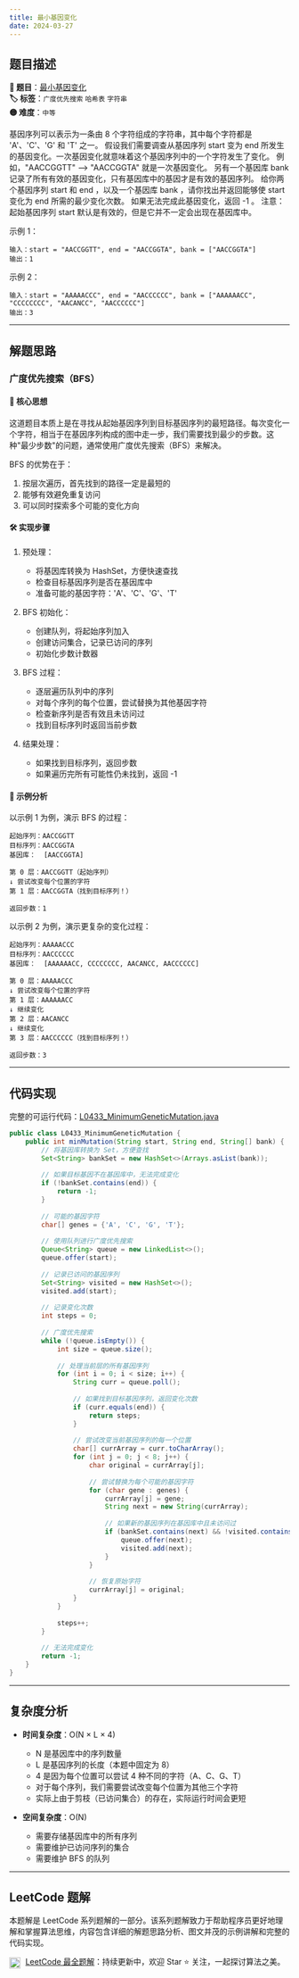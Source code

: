 ```yaml
---
title: 最小基因变化
date: 2024-03-27
---
```


## 题目描述

**🔗 题目**：[最小基因变化](https://leetcode.cn/problems/minimum-genetic-mutation/description/)  
**🏷️ 标签**：`广度优先搜索` `哈希表` `字符串`  
**🟡 难度**：`中等`  

基因序列可以表示为一条由 8 个字符组成的字符串，其中每个字符都是 'A'、'C'、'G' 和 'T' 之一。
假设我们需要调查从基因序列 start 变为 end 所发生的基因变化。一次基因变化就意味着这个基因序列中的一个字符发生了变化。
例如，"AACCGGTT" --> "AACCGGTA" 就是一次基因变化。
另有一个基因库 bank 记录了所有有效的基因变化，只有基因库中的基因才是有效的基因序列。
给你两个基因序列 start 和 end ，以及一个基因库 bank ，请你找出并返回能够使 start 变化为 end 所需的最少变化次数。
如果无法完成此基因变化，返回 -1 。
注意：起始基因序列 start 默认是有效的，但是它并不一定会出现在基因库中。

示例 1：
```
输入：start = "AACCGGTT", end = "AACCGGTA", bank = ["AACCGGTA"]
输出：1
```

示例 2：
```
输入：start = "AAAAACCC", end = "AACCCCCC", bank = ["AAAAAACC", "CCCCCCCC", "AACANCC", "AACCCCCC"]
输出：3
```

---

## 解题思路

### 广度优先搜索（BFS）

#### 📝 核心思想
这道题目本质上是在寻找从起始基因序列到目标基因序列的最短路径。每次变化一个字符，相当于在基因序列构成的图中走一步，我们需要找到最少的步数。这种"最少步数"的问题，通常使用广度优先搜索（BFS）来解决。

BFS 的优势在于：
1. 按层次遍历，首先找到的路径一定是最短的
2. 能够有效避免重复访问
3. 可以同时探索多个可能的变化方向

#### 🛠️ 实现步骤

1. 预处理：
   - 将基因库转换为 HashSet，方便快速查找
   - 检查目标基因序列是否在基因库中
   - 准备可能的基因字符：'A'、'C'、'G'、'T'

2. BFS 初始化：
   - 创建队列，将起始序列加入
   - 创建访问集合，记录已访问的序列
   - 初始化步数计数器

3. BFS 过程：
   - 逐层遍历队列中的序列
   - 对每个序列的每个位置，尝试替换为其他基因字符
   - 检查新序列是否有效且未访问过
   - 找到目标序列时返回当前步数

4. 结果处理：
   - 如果找到目标序列，返回步数
   - 如果遍历完所有可能性仍未找到，返回 -1

#### 🧩 示例分析

以示例 1 为例，演示 BFS 的过程：

```
起始序列：AACCGGTT
目标序列：AACCGGTA
基因库：  [AACCGGTA]

第 0 层：AACCGGTT（起始序列）
↓ 尝试改变每个位置的字符
第 1 层：AACCGGTA（找到目标序列！）

返回步数：1
```

以示例 2 为例，演示更复杂的变化过程：

```
起始序列：AAAAACCC
目标序列：AACCCCCC
基因库：  [AAAAAACC, CCCCCCCC, AACANCC, AACCCCCC]

第 0 层：AAAAACCC
↓ 尝试改变每个位置的字符
第 1 层：AAAAAACC
↓ 继续变化
第 2 层：AACANCC
↓ 继续变化
第 3 层：AACCCCCC（找到目标序列！）

返回步数：3
```

---

## 代码实现

完整的可运行代码：[L0433_MinimumGeneticMutation.java](../src/main/java/L0433_MinimumGeneticMutation.java)

```java
public class L0433_MinimumGeneticMutation {
    public int minMutation(String start, String end, String[] bank) {
        // 将基因库转换为 Set，方便查找
        Set<String> bankSet = new HashSet<>(Arrays.asList(bank));
        
        // 如果目标基因不在基因库中，无法完成变化
        if (!bankSet.contains(end)) {
            return -1;
        }
        
        // 可能的基因字符
        char[] genes = {'A', 'C', 'G', 'T'};
        
        // 使用队列进行广度优先搜索
        Queue<String> queue = new LinkedList<>();
        queue.offer(start);
        
        // 记录已访问的基因序列
        Set<String> visited = new HashSet<>();
        visited.add(start);
        
        // 记录变化次数
        int steps = 0;
        
        // 广度优先搜索
        while (!queue.isEmpty()) {
            int size = queue.size();
            
            // 处理当前层的所有基因序列
            for (int i = 0; i < size; i++) {
                String curr = queue.poll();
                
                // 如果找到目标基因序列，返回变化次数
                if (curr.equals(end)) {
                    return steps;
                }
                
                // 尝试改变当前基因序列的每一个位置
                char[] currArray = curr.toCharArray();
                for (int j = 0; j < 8; j++) {
                    char original = currArray[j];
                    
                    // 尝试替换为每个可能的基因字符
                    for (char gene : genes) {
                        currArray[j] = gene;
                        String next = new String(currArray);
                        
                        // 如果新的基因序列在基因库中且未访问过
                        if (bankSet.contains(next) && !visited.contains(next)) {
                            queue.offer(next);
                            visited.add(next);
                        }
                    }
                    
                    // 恢复原始字符
                    currArray[j] = original;
                }
            }
            
            steps++;
        }
        
        // 无法完成变化
        return -1;
    }
}
```

---

## 复杂度分析

- **时间复杂度**：O(N × L × 4)
  - N 是基因库中的序列数量
  - L 是基因序列的长度（本题中固定为 8）
  - 4 是因为每个位置可以尝试 4 种不同的字符（A、C、G、T）
  - 对于每个序列，我们需要尝试改变每个位置为其他三个字符
  - 实际上由于剪枝（已访问集合）的存在，实际运行时间会更短

- **空间复杂度**：O(N)
  - 需要存储基因库中的所有序列
  - 需要维护已访问序列的集合
  - 需要维护 BFS 的队列

---

## LeetCode 题解

本题解是 LeetCode 系列题解的一部分。该系列题解致力于帮助程序员更好地理解和掌握算法思维，内容包含详细的解题思路分析、图文并茂的示例讲解和完整的代码实现。

<img src="https://github.githubassets.com/images/modules/logos_page/GitHub-Mark.png" alt="GitHub" width="20" style="vertical-align: middle; margin-right: 5px"> [LeetCode 最全题解](https://github.com/LjyYano/LeetCode)：持续更新中，欢迎 Star ⭐️ 关注，一起探讨算法之美。 